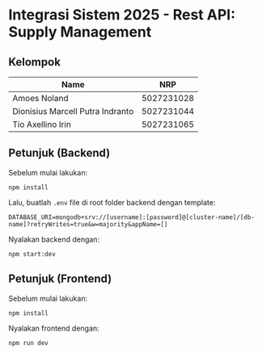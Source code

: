 # Integrasi Sistem 2025 - Rest API: Supply Management

## Kelompok

| Name                    | NRP        |
|-------------------------|------------|
| Amoes Noland            | 5027231028 |
| Dionisius Marcell Putra Indranto | 5027231044 |
| Tio Axellino Irin | 5027231065 |

## Petunjuk (Backend)

Sebelum mulai lakukan:

```
npm install
```

Lalu, buatlah `.env` file di root folder backend dengan template:

```
DATABASE_URI=mongodb+srv://[username]:[password]@[cluster-name]/[db-name]?retryWrites=true&w=majority&appName=[]
```

Nyalakan backend dengan:

```
npm start:dev
```

## Petunjuk (Frontend)

Sebelum mulai lakukan:

```
npm install
```

Nyalakan frontend dengan:

```
npm run dev
```

